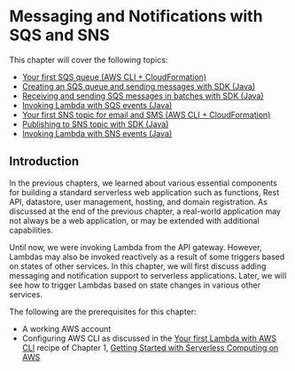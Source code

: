 # Messaging and Notifications with SQS and SNS
This chapter will cover the following topics:
* [Your first SQS queue (AWS CLI + CloudFormation)](./your-first-sqs-queue/)
* [Creating an SQS queue and sending messages with SDK (Java)](./creating-sqs-queue-and-sending-message-with-sdk/)
* [Receiving and sending SQS messages in batches with SDK (Java)](./receiving-and-sending-sqs-messages-in-batch-with-sdk/)
* [Invoking Lambda with SQS events (Java)](./invoking-lambda-with-sqs-event/)
* [Your first SNS topic for email and SMS (AWS CLI + CloudFormation)](./your-first-sqs-queue/)
* [Publishing to SNS topic with SDK (Java)](./publishing-to-sns-topic-with-sdk/)
* [Invoking Lambda with SNS events (Java)](./invoking-lambda-with-sns-event/)

## Introduction
In the previous chapters, we learned about various essential components for building a standard serverless web application such as functions, Rest API, datastore, user management, hosting, and domain registration. As discussed at the end of the previous chapter, a real-world application may not always be a web application, or may be extended with additional capabilities.

Until now, we were invoking Lambda from the API gateway. However, Lambdas may also be invoked reactively as a result of some triggers based on states of other services. In this chapter, we will first discuss adding messaging and notification support to serverless applications. Later, we will see how to trigger Lambdas based on state changes in various other services.

The following are the prerequisites for this chapter:
* A working AWS account
* Configuring AWS CLI as discussed in the [Your first Lambda with AWS CLI](../Chapter01/your-first-lambda-with-aws-cli/README.md) recipe of Chapter 1, [Getting Started with Serverless Computing on AWS](../Chapter01/README.md)

